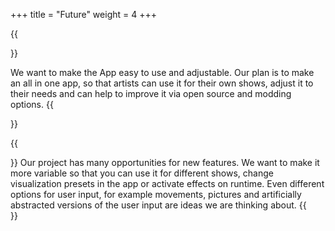 +++
title = "Future"
weight = 4
+++

{{<section title="So, what's next?">}}

We want to make the App easy to use and adjustable. Our plan is to make an all in one app, so that artists can use it for their own shows, adjust it to their needs and can help to improve it via open source and modding options.
{{</section>}}


{{<section title="Additional Features">}}
Our project has many opportunities for new features. We want to make it more variable so that you can use it for different shows, change visualization presets in the app or activate effects on runtime. Even different options for user input, for example movements, pictures and artificially abstracted versions of the user input are ideas we are thinking about.
{{</section>}}